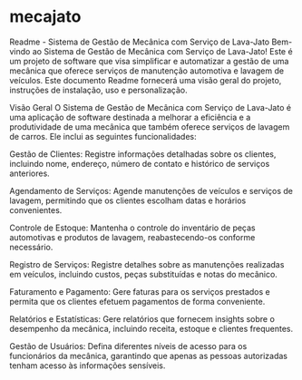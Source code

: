# mecajato
Readme - Sistema de Gestão de Mecânica com Serviço de Lava-Jato
Bem-vindo ao Sistema de Gestão de Mecânica com Serviço de Lava-Jato! Este é um projeto de software que visa simplificar e automatizar a gestão de uma mecânica que oferece serviços de manutenção automotiva e lavagem de veículos. Este documento Readme fornecerá uma visão geral do projeto, instruções de instalação, uso e personalização.

Visão Geral
O Sistema de Gestão de Mecânica com Serviço de Lava-Jato é uma aplicação de software destinada a melhorar a eficiência e a produtividade de uma mecânica que também oferece serviços de lavagem de carros. Ele inclui as seguintes funcionalidades:

Gestão de Clientes: Registre informações detalhadas sobre os clientes, incluindo nome, endereço, número de contato e histórico de serviços anteriores.

Agendamento de Serviços: Agende manutenções de veículos e serviços de lavagem, permitindo que os clientes escolham datas e horários convenientes.

Controle de Estoque: Mantenha o controle do inventário de peças automotivas e produtos de lavagem, reabastecendo-os conforme necessário.

Registro de Serviços: Registre detalhes sobre as manutenções realizadas em veículos, incluindo custos, peças substituídas e notas do mecânico.

Faturamento e Pagamento: Gere faturas para os serviços prestados e permita que os clientes efetuem pagamentos de forma conveniente.

Relatórios e Estatísticas: Gere relatórios que fornecem insights sobre o desempenho da mecânica, incluindo receita, estoque e clientes frequentes.

Gestão de Usuários: Defina diferentes níveis de acesso para os funcionários da mecânica, garantindo que apenas as pessoas autorizadas tenham acesso às informações sensíveis.

